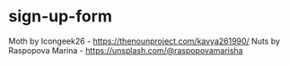 # sign-up-form

Moth by Icongeek26 - https://thenounproject.com/kavya261990/
Nuts by Raspopova Marina - https://unsplash.com/@raspopovamarisha